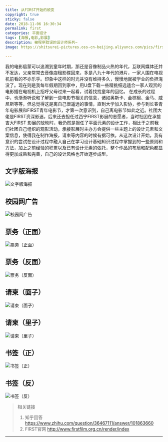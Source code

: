 ```yaml
---
title: 从FIRST开始的蜕变
copyright: true
sticky: false
date: 2018-11-06 16:30:34
permalink: first
categories: 平面设计
tags: [海报,电影,影展]
description: 被程序耽误的设计师系列~
image: https://shitsurei-pictures.oss-cn-beijing.aliyuncs.com/pics/first0.jpg

---
```


我的电影启蒙可以追溯到童年时期，那还是音像制品火热的年代，互联网媒体还并不发达，父亲常常去音像店租影碟回来，多是八九十年代的港片，一家人围在电视机前看的不亦乐乎。印象中这样的时光并没有维持多久，慢慢地就被学业的负担淹没了。现在则是我每年假期回到家中，用U盘下载一些精挑细选适合一家人观赏的电影插在电视机上招呼父母过来一起看，试着找找童年的回忆。
在成长的过程中，也渐渐听说和了解到一些电影节相关的信息，诸如奥斯卡、金棕榈、金马、威尼斯等等，但总觉得这是离自己很遥远的事情，直到大学加入影协，参与到长春青年电影展和FIRST青年电影节，才第一次意识到，自己离电影节如此之近。社团大佬是FIRST资深影迷，后来还去担任过西宁FIRST影展的志愿者，当时社团在承接吉大FIRST 影展的放映时，我仍然是担任了平面元素的设计工作，相比于之前我们社团自己组织的观影活动，承接影展时主办方会提供一些主题上的设计元素和文案信息，使得我在制作海报，请柬等内容的时候有据可依。从这次设计开始，我有意识的尝试在设计过程中融入自己在学习设计基础知识过程中掌握到的一些原则和方法，加上之前经验的积累以及已有设计元素的依托，整个作品的布局和配色都显得更加成熟和完善，自己的设计风格也开始逐步成型。


<!-- more -->

## 文字版海报

![文字版海报](https://shitsurei-pictures.oss-cn-beijing.aliyuncs.com/pics/first1.jpg)

## 校园网广告

![校园网广告](https://shitsurei-pictures.oss-cn-beijing.aliyuncs.com/pics/first2.jpg)

## 票务（正面）

![票务（正面）](https://shitsurei-pictures.oss-cn-beijing.aliyuncs.com/pics/first3.jpg)

## 票务（反面）

![票务（反面）](https://shitsurei-pictures.oss-cn-beijing.aliyuncs.com/pics/first4.jpg)

## 请柬（面子）

![请柬（面子）](https://shitsurei-pictures.oss-cn-beijing.aliyuncs.com/pics/first5.jpg)

## 请柬（里子）

![请柬（里子）](https://shitsurei-pictures.oss-cn-beijing.aliyuncs.com/pics/first6.jpg)

## 书签（正）

![书签（正）](https://shitsurei-pictures.oss-cn-beijing.aliyuncs.com/pics/first7.jpg)

## 书签（反）

![书签（反）](https://shitsurei-pictures.oss-cn-beijing.aliyuncs.com/pics/first8.jpg)

> 相关链接
> 
> 1. 知乎回答 <https://www.zhihu.com/question/36467111/answer/101863660>
> 2. FIRST官网 <http://www.firstfilm.org.cn/render/index>

<hr />
